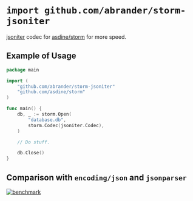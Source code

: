 `import github.com/abrander/storm-jsoniter`
===========================================

[jsoniter](https://jsoniter.com/) codec
for [asdine/storm](https://github.com/asdine/storm) for more speed.

Example of Usage
----------------

```go
package main

import (
	"github.com/abrander/storm-jsoniter"
	"github.com/asdine/storm"
)

func main() {
    db, _ := storm.Open(
		"database.db",
        storm.Codec(jsoniter.Codec),
	)

    // Do stuff.

    db.Close()
}
```

Comparison with `encoding/json` and `jsonparser`
------------------------------------------------
<a href="https://jsoniter.com/benchmark.html"><img src="http://jsoniter.com/benchmarks/go-reader.png" alt="benchmark"></a>
